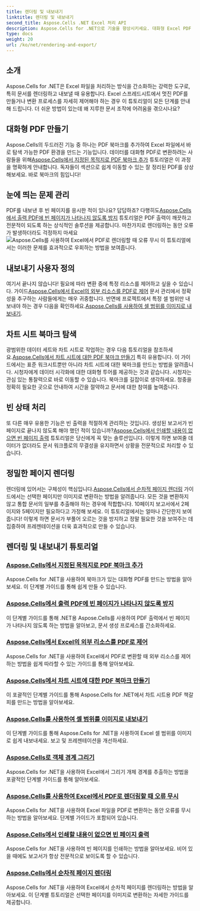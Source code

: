 ```yaml
---
title: 렌더링 및 내보내기
linktitle: 렌더링 및 내보내기
second_title: Aspose.Cells .NET Excel 처리 API
description: Aspose.Cells for .NET으로 기술을 향상시키세요. 대화형 Excel PDF 문서를 렌더링, 내보내기, 만드는 방법에 대한 튜토리얼을 살펴보세요.
type: docs
weight: 20
url: /ko/net/rendering-and-export/
---
```

## 소개

Aspose.Cells for .NET은 Excel 파일을 처리하는 방식을 간소화하는 강력한 도구로, 특히 문서를 렌더링하고 내보낼 때 유용합니다. Excel 스프레드시트에서 멋진 PDF를 만들거나 변환 프로세스를 자세히 제어해야 하는 경우 이 튜토리얼이 모든 단계를 안내해 드립니다. 더 쉬운 방법이 있는데 왜 지루한 문서 조작에 어려움을 겪으시나요?

## 대화형 PDF 만들기

 Aspose.Cells의 두드러진 기능 중 하나는 PDF 북마크를 추가하여 Excel 파일에서 바로 탐색 가능한 PDF 환경을 만드는 기능입니다. 데이터를 대화형 PDF로 변환하려는 사람들을 위해[Aspose.Cells에서 지정된 목적지로 PDF 북마크 추가](./add-pdf-bookmarks/) 튜토리얼은 이 과정을 명확하게 안내합니다. 독자들이 섹션으로 쉽게 이동할 수 있는 잘 정리된 PDF를 상상해보세요. 바로 북마크의 힘입니다!

## 눈에 띄는 문제 관리

PDF를 내보낸 후 빈 페이지를 응시한 적이 있나요? 답답하죠? 다행히도[Aspose.Cells에서 출력 PDF에 빈 페이지가 나타나지 않도록 방지](./avoid-blank-page-in-output-pdf/) 튜토리얼은 PDF 출력이 깨끗하고 전문적이 되도록 하는 상식적인 솔루션을 제공합니다. 마찬가지로 렌더링하는 동안 오류가 발생하더라도 걱정하지 마세요![Aspose.Cells를 사용하여 Excel에서 PDF로 렌더링할 때 오류 무시](./ignore-errors-while-rendering/) 이 튜토리얼에서는 이러한 문제를 효과적으로 우회하는 방법을 보여줍니다.

## 내보내기 사용자 정의

 여기서 끝나지 않습니다! 필요에 따라 변환 중에 특정 리소스를 제어하고 싶을 수 있습니다. 가이드[Aspose.Cells에서 Excel의 외부 리소스를 PDF로 제어](./control-loading-of-external-resources/) 문서 관리에서 정확성을 추구하는 사람들에게는 매우 귀중합니다. 반면에 프로젝트에서 특정 셀 범위만 내보내야 하는 경우 다음을 확인하세요.[Aspose.Cells를 사용하여 셀 범위를 이미지로 내보내기](./export-range-of-cells-to-image/).

## 차트 시트 북마크 탐색

 광범위한 데이터 세트와 차트 시트로 작업하는 경우 다음 튜토리얼을 참조하세요.[Aspose.Cells에서 차트 시트에 대한 PDF 북마크 만들기](./create-pdf-bookmark-entry-for-chart-sheet/) 특히 유용합니다. 이 가이드에서는 표준 워크시트뿐만 아니라 차트 시트에 대한 북마크를 만드는 방법을 알려줍니다. 시청자에게 데이터 시각화에 대한 대화형 투어를 제공하는 것과 같습니다. 시청자는 관심 있는 통찰력으로 바로 이동할 수 있습니다. 북마크를 길잡이로 생각하세요. 청중을 정확히 필요한 곳으로 안내하여 시간을 절약하고 문서에 대한 참여를 높여줍니다.

## 빈 상태 처리

 또 다른 매우 유용한 기능은 빈 출력을 적절하게 관리하는 것입니다. 생성된 보고서가 빈 페이지로 끝나지 않도록 해야 했던 적이 있습니까?[Aspose.Cells에서 인쇄할 내용이 없으면 빈 페이지 출력](./output-blank-page-when-nothing-to-print/) 튜토리얼은 당신에게 꼭 맞는 솔루션입니다. 이렇게 하면 보여줄 데이터가 없더라도 문서 워크플로의 무결성을 유지하면서 상황을 전문적으로 처리할 수 있습니다.

## 정밀한 페이지 렌더링

렌더링에 있어서는 구체성이 핵심입니다.[Aspose.Cells에서 순차적 페이지 렌더링](./render-limited-number-of-sequential-pages/) 가이드에서는 선택한 페이지만 이미지로 변환하는 방법을 알려줍니다. 모든 것을 변환하지 않고 통합 문서의 일부를 추출해야 하는 경우에 적합합니다. 10페이지 보고서에서 2페이지와 5페이지만 필요하다고 가정해 보세요. 이 튜토리얼에서는 얼마나 간단한지 보여줍니다! 이렇게 하면 문서가 부풀어 오르는 것을 방지하고 정말 필요한 것을 보여주는 데 집중하여 프레젠테이션을 더욱 효과적으로 만들 수 있습니다.

## 렌더링 및 내보내기 튜토리얼
### [Aspose.Cells에서 지정된 목적지로 PDF 북마크 추가](./add-pdf-bookmarks/)
Aspose.Cells for .NET을 사용하여 북마크가 있는 대화형 PDF를 만드는 방법을 알아보세요. 이 단계별 가이드를 통해 쉽게 만들 수 있습니다.
### [Aspose.Cells에서 출력 PDF에 빈 페이지가 나타나지 않도록 방지](./avoid-blank-page-in-output-pdf/)
이 단계별 가이드를 통해 .NET용 Aspose.Cells를 사용하여 PDF 출력에서 빈 페이지가 나타나지 않도록 하는 방법을 알아보고, 문서 생성 프로세스를 간소화하세요.
### [Aspose.Cells에서 Excel의 외부 리소스를 PDF로 제어](./control-loading-of-external-resources/)
Aspose.Cells for .NET을 사용하여 Excel에서 PDF로 변환할 때 외부 리소스를 제어하는 방법을 쉽게 따라할 수 있는 가이드를 통해 알아보세요.
### [Aspose.Cells에서 차트 시트에 대한 PDF 북마크 만들기](./create-pdf-bookmark-entry-for-chart-sheet/)
이 포괄적인 단계별 가이드를 통해 Aspose.Cells for .NET에서 차트 시트용 PDF 책갈피를 만드는 방법을 알아보세요.
### [Aspose.Cells를 사용하여 셀 범위를 이미지로 내보내기](./export-range-of-cells-to-image/)
이 단계별 가이드를 통해 Aspose.Cells for .NET을 사용하여 Excel 셀 범위를 이미지로 쉽게 내보내세요. 보고 및 프레젠테이션을 개선하세요.
### [Aspose.Cells로 객체 경계 그리기](./get-draw-object-and-bound/)
Aspose.Cells for .NET을 사용하여 Excel에서 그리기 개체 경계를 추출하는 방법을 포괄적인 단계별 가이드를 통해 알아보세요.
### [Aspose.Cells를 사용하여 Excel에서 PDF로 렌더링할 때 오류 무시](./ignore-errors-while-rendering/)
Aspose.Cells for .NET을 사용하여 Excel 파일을 PDF로 변환하는 동안 오류를 무시하는 방법을 알아보세요. 단계별 가이드가 포함되어 있습니다.
### [Aspose.Cells에서 인쇄할 내용이 없으면 빈 페이지 출력](./output-blank-page-when-nothing-to-print/)
Aspose.Cells for .NET을 사용하여 빈 페이지를 인쇄하는 방법을 알아보세요. 비어 있을 때에도 보고서가 항상 전문적으로 보이도록 할 수 있습니다.
### [Aspose.Cells에서 순차적 페이지 렌더링](./render-limited-number-of-sequential-pages/)
Aspose.Cells for .NET을 사용하여 Excel에서 순차적 페이지를 렌더링하는 방법을 알아보세요. 이 단계별 튜토리얼은 선택한 페이지를 이미지로 변환하는 자세한 가이드를 제공합니다.
